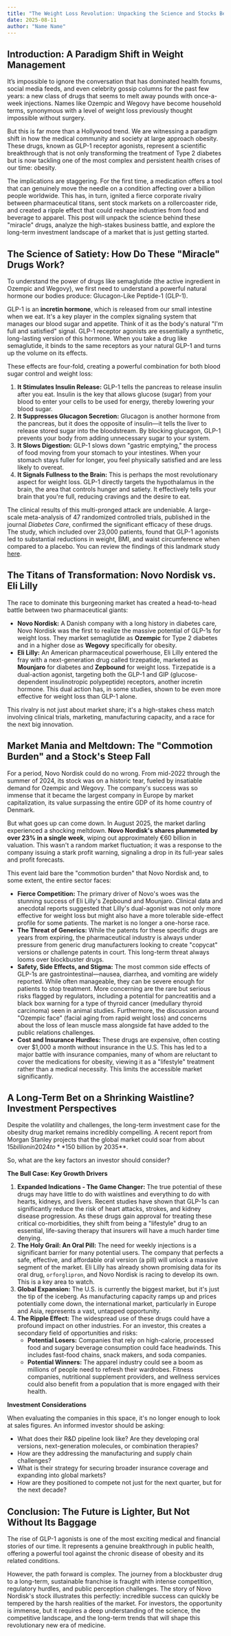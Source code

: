 ```yaml
---
title: "The Weight Loss Revolution: Unpacking the Science and Stocks Behind GLP-1 Drugs"
date: 2025-08-11
author: "Name Name"
---
```


## Introduction: A Paradigm Shift in Weight Management

It’s impossible to ignore the conversation that has dominated health forums, social media feeds, and even celebrity gossip columns for the past few years: a new class of drugs that seems to melt away pounds with once-a-week injections. Names like Ozempic and Wegovy have become household terms, synonymous with a level of weight loss previously thought impossible without surgery.

But this is far more than a Hollywood trend. We are witnessing a paradigm shift in how the medical community and society at large approach obesity. These drugs, known as GLP-1 receptor agonists, represent a scientific breakthrough that is not only transforming the treatment of Type 2 diabetes but is now tackling one of the most complex and persistent health crises of our time: obesity.

The implications are staggering. For the first time, a medication offers a tool that can genuinely move the needle on a condition affecting over a billion people worldwide. This has, in turn, ignited a fierce corporate rivalry between pharmaceutical titans, sent stock markets on a rollercoaster ride, and created a ripple effect that could reshape industries from food and beverage to apparel. This post will unpack the science behind these "miracle" drugs, analyze the high-stakes business battle, and explore the long-term investment landscape of a market that is just getting started.

## The Science of Satiety: How Do These "Miracle" Drugs Work?

To understand the power of drugs like semaglutide (the active ingredient in Ozempic and Wegovy), we first need to understand a powerful natural hormone our bodies produce: Glucagon-Like Peptide-1 (GLP-1).

GLP-1 is an **incretin hormone**, which is released from our small intestine when we eat. It's a key player in the complex signaling system that manages our blood sugar and appetite. Think of it as the body's natural "I'm full and satisfied" signal. GLP-1 receptor agonists are essentially a synthetic, long-lasting version of this hormone. When you take a drug like semaglutide, it binds to the same receptors as your natural GLP-1 and turns up the volume on its effects.

These effects are four-fold, creating a powerful combination for both blood sugar control and weight loss:

1.  **It Stimulates Insulin Release:** GLP-1 tells the pancreas to release insulin after you eat. Insulin is the key that allows glucose (sugar) from your blood to enter your cells to be used for energy, thereby lowering your blood sugar.
2.  **It Suppresses Glucagon Secretion:** Glucagon is another hormone from the pancreas, but it does the opposite of insulin—it tells the liver to release stored sugar into the bloodstream. By blocking glucagon, GLP-1 prevents your body from adding unnecessary sugar to your system.
3.  **It Slows Digestion:** GLP-1 slows down "gastric emptying," the process of food moving from your stomach to your intestines. When your stomach stays fuller for longer, you feel physically satisfied and are less likely to overeat.
4.  **It Signals Fullness to the Brain:** This is perhaps the most revolutionary aspect for weight loss. GLP-1 directly targets the hypothalamus in the brain, the area that controls hunger and satiety. It effectively tells your brain that you're full, reducing cravings and the desire to eat.

The clinical results of this multi-pronged attack are undeniable. A large-scale meta-analysis of 47 randomized controlled trials, published in the journal *Diabetes Care*, confirmed the significant efficacy of these drugs. The study, which included over 23,000 patients, found that GLP-1 agonists led to substantial reductions in weight, BMI, and waist circumference when compared to a placebo. You can review the findings of this landmark study [here](https://doi.org/10.2337/dc24-1678).

## The Titans of Transformation: Novo Nordisk vs. Eli Lilly

The race to dominate this burgeoning market has created a head-to-head battle between two pharmaceutical giants:

*   **Novo Nordisk:** A Danish company with a long history in diabetes care, Novo Nordisk was the first to realize the massive potential of GLP-1s for weight loss. They market semaglutide as **Ozempic** for Type 2 diabetes and in a higher dose as **Wegovy** specifically for obesity.
*   **Eli Lilly:** An American pharmaceutical powerhouse, Eli Lilly entered the fray with a next-generation drug called tirzepatide, marketed as **Mounjaro** for diabetes and **Zepbound** for weight loss. Tirzepatide is a dual-action agonist, targeting both the GLP-1 and GIP (glucose-dependent insulinotropic polypeptide) receptors, another incretin hormone. This dual action has, in some studies, shown to be even more effective for weight loss than GLP-1 alone.

This rivalry is not just about market share; it's a high-stakes chess match involving clinical trials, marketing, manufacturing capacity, and a race for the next big innovation.

## Market Mania and Meltdown: The "Commotion Burden" and a Stock's Steep Fall

For a period, Novo Nordisk could do no wrong. From mid-2022 through the summer of 2024, its stock was on a historic tear, fueled by insatiable demand for Ozempic and Wegovy. The company's success was so immense that it became the largest company in Europe by market capitalization, its value surpassing the entire GDP of its home country of Denmark.

But what goes up can come down. In August 2025, the market darling experienced a shocking meltdown. **Novo Nordisk's shares plummeted by over 23% in a single week**, wiping out approximately €60 billion in valuation. This wasn't a random market fluctuation; it was a response to the company issuing a stark profit warning, signaling a drop in its full-year sales and profit forecasts.

This event laid bare the "commotion burden" that Novo Nordisk and, to some extent, the entire sector faces:

*   **Fierce Competition:** The primary driver of Novo's woes was the stunning success of Eli Lilly's Zepbound and Mounjaro. Clinical data and anecdotal reports suggested that Lilly's dual-agonist was not only more effective for weight loss but might also have a more tolerable side-effect profile for some patients. The market is no longer a one-horse race.
*   **The Threat of Generics:** While the patents for these specific drugs are years from expiring, the pharmaceutical industry is always under pressure from generic drug manufacturers looking to create "copycat" versions or challenge patents in court. This long-term threat always looms over blockbuster drugs.
*   **Safety, Side Effects, and Stigma:** The most common side effects of GLP-1s are gastrointestinal—nausea, diarrhea, and vomiting are widely reported. While often manageable, they can be severe enough for patients to stop treatment. More concerning are the rare but serious risks flagged by regulators, including a potential for pancreatitis and a black box warning for a type of thyroid cancer (medullary thyroid carcinoma) seen in animal studies. Furthermore, the discussion around "Ozempic face" (facial aging from rapid weight loss) and concerns about the loss of lean muscle mass alongside fat have added to the public relations challenges.
*   **Cost and Insurance Hurdles:** These drugs are expensive, often costing over $1,000 a month without insurance in the U.S. This has led to a major battle with insurance companies, many of whom are reluctant to cover the medications for obesity, viewing it as a "lifestyle" treatment rather than a medical necessity. This limits the accessible market significantly.

## A Long-Term Bet on a Shrinking Waistline? Investment Perspectives

Despite the volatility and challenges, the long-term investment case for the obesity drug market remains incredibly compelling. A recent report from Morgan Stanley projects that the global market could soar from about $15 billion in 2024 to **$150 billion by 2035**.

So, what are the key factors an investor should consider?

**The Bull Case: Key Growth Drivers**

1.  **Expanded Indications - The Game Changer:** The true potential of these drugs may have little to do with waistlines and everything to do with hearts, kidneys, and livers. Recent studies have shown that GLP-1s can significantly reduce the risk of heart attacks, strokes, and kidney disease progression. As these drugs gain approval for treating these critical co-morbidities, they shift from being a "lifestyle" drug to an essential, life-saving therapy that insurers will have a much harder time denying.
2.  **The Holy Grail: An Oral Pill:** The need for weekly injections is a significant barrier for many potential users. The company that perfects a safe, effective, and affordable oral version (a pill) will unlock a massive segment of the market. Eli Lilly has already shown promising data for its oral drug, `orforglipron`, and Novo Nordisk is racing to develop its own. This is a key area to watch.
3.  **Global Expansion:** The U.S. is currently the biggest market, but it's just the tip of the iceberg. As manufacturing capacity ramps up and prices potentially come down, the international market, particularly in Europe and Asia, represents a vast, untapped opportunity.
4.  **The Ripple Effect:** The widespread use of these drugs could have a profound impact on other industries. For an investor, this creates a secondary field of opportunities and risks:
    *   **Potential Losers:** Companies that rely on high-calorie, processed food and sugary beverage consumption could face headwinds. This includes fast-food chains, snack makers, and soda companies.
    *   **Potential Winners:** The apparel industry could see a boom as millions of people need to refresh their wardrobes. Fitness companies, nutritional supplement providers, and wellness services could also benefit from a population that is more engaged with their health.

**Investment Considerations**

When evaluating the companies in this space, it's no longer enough to look at sales figures. An informed investor should be asking:
*   What does their R&D pipeline look like? Are they developing oral versions, next-generation molecules, or combination therapies?
*   How are they addressing the manufacturing and supply chain challenges?
*   What is their strategy for securing broader insurance coverage and expanding into global markets?
*   How are they positioned to compete not just for the next quarter, but for the next decade?

## Conclusion: The Future is Lighter, But Not Without Its Baggage

The rise of GLP-1 agonists is one of the most exciting medical and financial stories of our time. It represents a genuine breakthrough in public health, offering a powerful tool against the chronic disease of obesity and its related conditions.

However, the path forward is complex. The journey from a blockbuster drug to a long-term, sustainable franchise is fraught with intense competition, regulatory hurdles, and public perception challenges. The story of Novo Nordisk's stock illustrates this perfectly: incredible success can quickly be tempered by the harsh realities of the market. For investors, the opportunity is immense, but it requires a deep understanding of the science, the competitive landscape, and the long-term trends that will shape this revolutionary new era of medicine.
